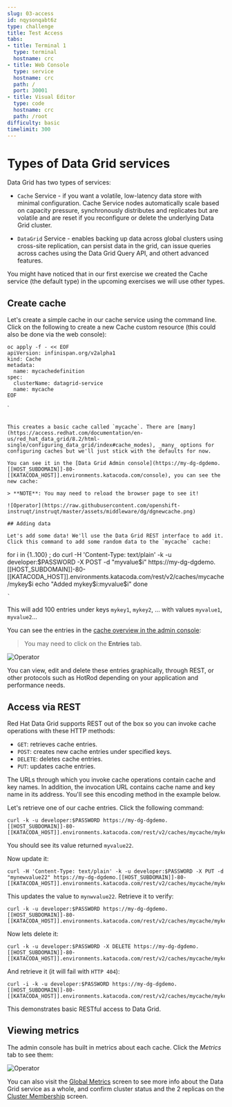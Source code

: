 ```yaml
---
slug: 03-access
id: nqysonqabt6z
type: challenge
title: Test Access
tabs:
- title: Terminal 1
  type: terminal
  hostname: crc
- title: Web Console
  type: service
  hostname: crc
  path: /
  port: 30001
- title: Visual Editor
  type: code
  hostname: crc
  path: /root
difficulty: basic
timelimit: 300
---
```

# Types of Data Grid services

Data Grid has two types of services:

* `Cache` Service - if you want a volatile, low-latency data store with minimal configuration. Cache Service nodes automatically scale based on capacity pressure, synchronously distributes and replicates but are volatile and are reset if you reconfigure or delete the underlying Data Grid cluster.

* `DataGrid` Service - enables backing up data across global clusters using cross-site replication, can persist data in the grid, can issue queries across caches using the Data Grid Query API, and othert advanced features.

You might have noticed that in our first exercise we created the Cache service (the default type) in the upcoming exercises we will use other types.

## Create cache

Let's create a simple cache in our cache service using the command line. Click on the following to create a new Cache custom resource (this could also be done via the web console):

```
oc apply -f - << EOF
apiVersion: infinispan.org/v2alpha1
kind: Cache
metadata:
  name: mycachedefinition
spec:
  clusterName: datagrid-service
  name: mycache
EOF
```
`
```

This creates a basic cache called `mycache`. There are [many](https://access.redhat.com/documentation/en-us/red_hat_data_grid/8.2/html-single/configuring_data_grid/index#cache_modes), _many_ options for configuring caches but we'll just stick with the defaults for now.

You can see it in the [Data Grid Admin console](https://my-dg-dgdemo.[[HOST_SUBDOMAIN]]-80-[[KATACODA_HOST]].environments.katacoda.com/console), you can see the new cache:

> **NOTE**: You may need to reload the browser page to see it!

![Operator](https://raw.githubusercontent.com/openshift-instruqt/instruqt/master/assets/middleware/dg/dgnewcache.png)

## Adding data

Let's add some data! We'll use the Data Grid REST interface to add it. Click this command to add some random data to the `mycache` cache:

```
for i in {1..100} ; do
  curl -H 'Content-Type: text/plain' -k -u developer:$PASSWORD -X POST -d "myvalue$i" https://my-dg-dgdemo.[[HOST_SUBDOMAIN]]-80-[[KATACODA_HOST]].environments.katacoda.com/rest/v2/caches/mycache/mykey$i
  echo "Added mykey$i:myvalue$i"
done
```
`
```

This will add 100 entries under keys `mykey1`, `mykey2`, ... with values `myvalue1`, `myvalue2`...

You can see the entries in the [cache overview in the admin console](https://my-dg-dgdemo.[[HOST_SUBDOMAIN]]-80-[[KATACODA_HOST]].environments.katacoda.com/console/cache/mycache):

> You may need to click on the **Entries** tab.

![Operator](https://raw.githubusercontent.com/openshift-instruqt/instruqt/master/assets/middleware/dg/entries.png)

You can view, edit and delete these entries graphically, through REST, or other protocols such as HotRod depending on your application and performance needs.

## Access via REST

Red Hat Data Grid supports REST out of the box so you can invoke cache operations with these HTTP methods:

* `GET`: retrieves cache entries.
* `POST`: creates new cache entries under specified keys.
* `DELETE`: deletes cache entries.
* `PUT`: updates cache entries.

The URLs through which you invoke cache operations contain cache and key names. In addition, the invocation URL contains cache name and key name in its address. You'll see this encoding method in the example below.

Let's retrieve one of our cache entries. Click the following command:

```
curl -k -u developer:$PASSWORD https://my-dg-dgdemo.[[HOST_SUBDOMAIN]]-80-[[KATACODA_HOST]].environments.katacoda.com/rest/v2/caches/mycache/mykey22
```

You should see its value returned `myvalue22`.

Now update it:

```
curl -H 'Content-Type: text/plain' -k -u developer:$PASSWORD -X PUT -d "mynewvalue22" https://my-dg-dgdemo.[[HOST_SUBDOMAIN]]-80-[[KATACODA_HOST]].environments.katacoda.com/rest/v2/caches/mycache/mykey22
```

This updates the value to `mynwvalue22`. Retrieve it to verify:

```
curl -k -u developer:$PASSWORD https://my-dg-dgdemo.[[HOST_SUBDOMAIN]]-80-[[KATACODA_HOST]].environments.katacoda.com/rest/v2/caches/mycache/mykey22
```

Now lets delete it:

```
curl -k -u developer:$PASSWORD -X DELETE https://my-dg-dgdemo.[[HOST_SUBDOMAIN]]-80-[[KATACODA_HOST]].environments.katacoda.com/rest/v2/caches/mycache/mykey22
```

And retrieve it (it will fail with `HTTP 404`):

```
curl -i -k -u developer:$PASSWORD https://my-dg-dgdemo.[[HOST_SUBDOMAIN]]-80-[[KATACODA_HOST]].environments.katacoda.com/rest/v2/caches/mycache/mykey22
```

This demonstrates basic RESTful access to Data Grid.

## Viewing metrics

The admin console has built in metrics about each cache. Click the _Metrics_ tab to see them:

![Operator](https://raw.githubusercontent.com/openshift-instruqt/instruqt/master/assets/middleware/dg/adminmetrics.png)

You can also visit the [Global Metrics](https://my-dg-dgdemo.[[HOST_SUBDOMAIN]]-80-[[KATACODA_HOST]].environments.katacoda.com/console/global-stats) screen to see more info about the Data Grid service as a whole, and confirm cluster status and the 2 replicas on the [Cluster Membership](https://my-dg-dgdemo.[[HOST_SUBDOMAIN]]-80-[[KATACODA_HOST]].environments.katacoda.com/console/cluster-membership) screen.


